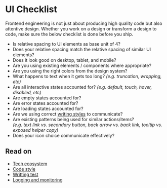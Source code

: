 # UI Checklist

Frontend engineering is not just about producing high quality code but also attentive design. Whether you work on a design or transform a design to code, make sure the below checklist is done before you ship.

- Is relative spacing to UI elements as base unit of 4?
- Does your relative spacing match the relative spacing of similar UI elements?
- Does it look good on desktop, tablet, and mobile?
- Are you using existing elements / components where appropriate?
- Are you using the right colors from the design system?
- What happens to text when it gets too long? _(e.g. truncation, wrapping, etc)_
- Are all interactive states accounted for? _(e.g. default, touch, hover, disabled, etc)_
- Are empty states accounted for?
- Are error states accounted for?
- Are loading states accounted for?
- Are we using correct [writing styles](https://material.io/design/communication/writing.html#principles 'https://material.io/design/communication/writing.html#principles') to communicate?
- Are existing patterns being used for similar actions/items?\
  _(e.g. text link vs. secondary button, back arrow vs. back link, tooltip vs. exposed helper copy)_
- Does your icon choice communicate effectively?

## Read on

- [Tech ecosystem](tech-ecosystem.md)
- [Code style](code-style.md)
- [Writting test](writing-test.md)
- [Logging and monitoring](logging-monitoring.md)
